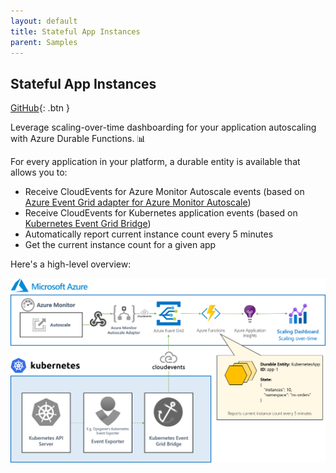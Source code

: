 ```yaml
---
layout: default
title: Stateful App Instances
parent: Samples
---
```


## Stateful App Instances

[GitHub](https://github.com/tomkerkhove/azure-autoscaling-toolbox/tree/main/samples/observability-stateful-app-instances){: .btn }

Leverage scaling-over-time dashboarding for your application autoscaling with Azure Durable Functions. 📊

For every application in your platform, a durable entity is available that allows you to:

- Receive CloudEvents for Azure Monitor Autoscale events (based on [Azure Event Grid adapter for Azure Monitor Autoscale](https://github.com/tomkerkhove/azure-monitor-autoscale-to-event-grid-adapter))
- Receive CloudEvents for Kubernetes application events (based on [Kubernetes Event Grid Bridge]([https://docs.k8](https://docs.k8s-event-grid-bridge.io/)))
- Automatically report current instance count every 5 minutes
- Get the current instance count for a given app

Here's a high-level overview:

![](../media/samples/stateful-app-instances.png)
